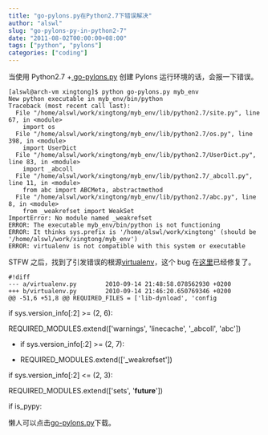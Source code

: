 ```yaml
---
title: "go-pylons.py在Python2.7下错误解决"
author: "alswl"
slug: "go-pylons-py-in-python2-7"
date: "2011-08-02T00:00:00+08:00"
tags: ["python", "pylons"]
categories: ["coding"]
---
```


当使用 Python2.7 +[ go-pylons.py](http://pylonshq.com/download/1.0/go-pylons.py)
创建 Pylons 运行环境的话，会报一下错误。

    
    [alswl@arch-vm xingtong]$ python go-pylons.py myb_env
    New python executable in myb_env/bin/python
    Traceback (most recent call last):
      File "/home/alswl/work/xingtong/myb_env/lib/python2.7/site.py", line 67, in <module>
        import os
      File "/home/alswl/work/xingtong/myb_env/lib/python2.7/os.py", line 398, in <module>
        import UserDict
      File "/home/alswl/work/xingtong/myb_env/lib/python2.7/UserDict.py", line 83, in <module>
        import _abcoll
      File "/home/alswl/work/xingtong/myb_env/lib/python2.7/_abcoll.py", line 11, in <module>
        from abc import ABCMeta, abstractmethod
      File "/home/alswl/work/xingtong/myb_env/lib/python2.7/abc.py", line 8, in <module>
        from _weakrefset import WeakSet
    ImportError: No module named _weakrefset
    ERROR: The executable myb_env/bin/python is not functioning
    ERROR: It thinks sys.prefix is '/home/alswl/work/xingtong' (should be '/home/alswl/work/xingtong/myb_env')
    ERROR: virtualenv is not compatible with this system or executable

STFW 之后，找到了引发错误的根源[virtualenv](https://github.com/pypa/virtualenv)，这个 bug
在[这里](https://github.com/pypa/virtualenv/issues/76)已经修复了。

    
    #!diff
    --- a/virtualenv.py        2010-09-14 21:48:58.078562930 +0200
    +++ b/virtualenv.py        2010-09-14 21:46:20.650769346 +0200
    @@ -51,6 +51,8 @@ REQUIRED_FILES = ['lib-dynload', 'config

if sys.version_info[:2] >= (2, 6):

REQUIRED_MODULES.extend(['warnings', 'linecache', '_abcoll', 'abc'])

+ if sys.version_info[:2] >= (2, 7):

+ REQUIRED_MODULES.extend(['_weakrefset'])

if sys.version_info[:2] <= (2, 3):

REQUIRED_MODULES.extend(['sets', '__future__'])

if is_pypy:

懒人可以点击[go-pylons.py](../../static/images/2011/08/go-pylons.py)下载。


